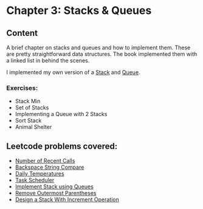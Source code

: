 # Chapter 3: Stacks & Queues

## Content

A brief chapter on stacks and queues and how to implement them. These are pretty straightforward data structures. The book implemented them with a linked list in behind the scenes.

I implemented my own version of a [Stack](Stack.ts) and [Queue](Queue.ts).

### Exercises:

* Stack Min
* Set of Stacks
* Implementing a Queue with 2 Stacks
* Sort Stack
* Animal Shelter

## Leetcode problems covered:

* [Number of Recent Calls](https://leetcode.com/problems/number-of-recent-calls/)
* [Backspace String Compare](https://leetcode.com/problems/backspace-string-compare/)
* [Daily Temperatures](https://leetcode.com/problems/daily-temperatures/)
* [Task Scheduler](https://leetcode.com/problems/task-scheduler/)
* [Implement Stack using Queues](https://leetcode.com/problems/implement-stack-using-queues/)
* [Remove Outermost Parentheses](https://leetcode.com/problems/remove-outermost-parentheses/)
* [Design a Stack With Increment Operation](https://leetcode.com/problems/design-a-stack-with-increment-operation/)